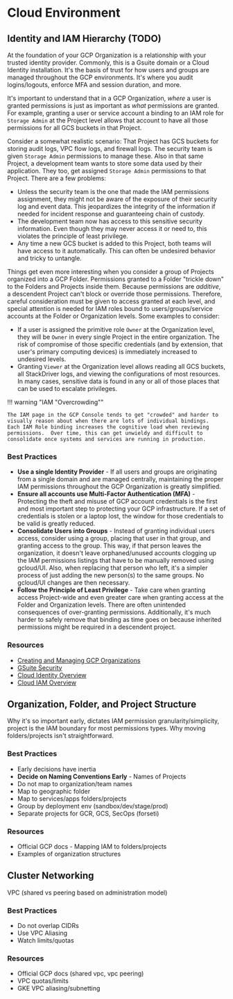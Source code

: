 # Cloud Environment

## Identity and IAM Hierarchy (TODO)

At the foundation of your GCP Organization is a relationship with your trusted identity provider.  Commonly, this is a Gsuite domain or a Cloud Identity installation.  It's the basis of trust for how users and groups are managed throughout the GCP environments.  It's where you audit logins/logouts, enforce MFA and session duration, and more.

It's important to understand that in a GCP Organization, _where_ a user is granted permissions is just as important as _what_ permissions are granted.  For example, granting a user or service account a binding to an IAM role for `Storage Admin` at the Project level allows that account to have all those permissions for all GCS buckets in that Project.

Consider a somewhat realistic scenario:  That Project has GCS buckets for storing audit logs, VPC flow logs, and firewall logs.  The security team is given `Storage Admin` permissions to manage these.  Also in that same Project, a development team wants to store some data used by their application.  They too, get assigned `Storage Admin` permissions to that Project.  There are a few problems:

* Unless the security team is the one that made the IAM permissions assignment, they might not be aware of the exposure of their security log and event data.  This jeopardizes the integrity of the information if needed for incident response and guaranteeing chain of custody.
* The development team now has access to this sensitive security information.  Even though they may never access it or need to, this violates the principle of least privilege.
* Any time a new GCS bucket is added to this Project, both teams will have access to it automatically.  This can often be undesired behavior and tricky to untangle.

Things get even more interesting when you consider a group of Projects organized into a GCP Folder.  Permissions granted to a Folder "trickle down" to the Folders and Projects inside them.  Because permissions are _additive_, a descendent Project can't block or override those permissions.  Therefore, careful consideration must be given to access granted at each level, and special attention is needed for IAM roles bound to users/groups/service accounts at the Folder or Organization levels.  Some examples to consider:

* If a user is assigned the primitive role `Owner` at the Organization level, they will be `Owner` in every single Project in the entire organization.  The risk of compromise of those specific credentials (and by extension, that user's primary computing devices) is immediately increased to undesired levels.
* Granting `Viewer` at the Organization level allows reading all GCS buckets, all StackDriver logs, and viewing the configurations of most resources.  In many cases, sensitive data is found in any or all of those places that can be used to escalate privileges.

!!! warning "IAM "Overcrowding""

    The IAM page in the GCP Console tends to get "crowded" and harder to visually reason about when there are lots of individual bindings.  Each IAM Role binding increases the cognitive load when reviewing permissions.  Over time, this can get unwieldy and difficult to consolidate once systems and services are running in production.

### Best Practices

* **Use a single Identity Provider** - If all users and groups are originating from a single domain and are managed centrally, maintaining the proper IAM permissions throughout the GCP Organization is greatly simplified.
* **Ensure all accounts use Multi-Factor Authentication (MFA)** - Protecting the theft and misuse of GCP account credentials is the first and most important step to protecting your GCP infrastructure.  If a set of credentials is stolen or a laptop lost, the window for those credentials to be valid is greatly reduced.
* **Consolidate Users into Groups** - Instead of granting individual users access, consider using a group, placing that user in that group, and granting access to the group.  This way, if that person leaves the organization, it doesn't leave orphaned/unused accounts clogging up the IAM permissions listings that have to be manually removed using gcloud/UI.  Also, when replacing that person who left, it's a simpler process of just adding the new person(s) to the same groups.  No gcloud/UI changes are then necessary.
* **Follow the Principle of Least Privilege** - Take care when granting access Project-wide and even greater care when granting access at the Folder and Organization levels.  There are often unintended consequences of over-granting permissions.  Additionally, it's much harder to safely remove that binding as time goes on because inherited permissions might be required in a descendent project.

### Resources

* [Creating and Managing GCP Organizations](https://cloud.google.com/resource-manager/docs/creating-managing-organization)
* [GSuite Security](https://gsuite.google.com/security/)
* [Cloud Identity Overview](https://cloud.google.com/identity/docs/concepts/overview)
* [Cloud IAM Overview](https://cloud.google.com/iam/docs/overview)

## Organization, Folder, and Project Structure

Why it's so important early, dictates IAM permission granularity/simplicity, project is the IAM boundary for most permissions types.  Why moving folders/projects isn't straightforward.

### Best Practices

* Early decisions have inertia
* **Decide on Naming Conventions Early** - Names of Projects
* Do not map to organization/team names
* Map to geographic folder
* Map to services/apps folders/projects
* Group by deployment env (sandbox/dev/stage/prod)
* Separate projects for GCR, GCS, SecOps (forseti)

### Resources

* Official GCP docs - Mapping IAM to folders/projects 
* Examples of organization structures

## Cluster Networking

VPC (shared vs peering based on administration model)

### Best Practices

* Do not overlap CIDRs
* Use VPC Aliasing
* Watch limits/quotas

### Resources

* Official GCP docs (shared vpc, vpc peering)
* VPC quotas/limits
* GKE VPC aliasing/subnetting
